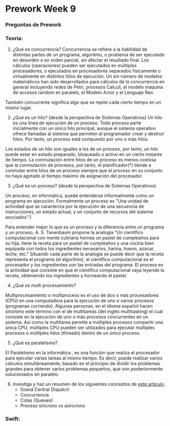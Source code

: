 # Prework Week 9

### Preguntas de Prework 

### Teoría: 

1. ¿Qué es concurrencia?
Concurrencia se refiere a la habilidad de distintas partes de un programa, algoritmo, o problema de ser ejecutado en desorden o en orden parcial, sin afectar el resultado final. Los cálculos (operaciones) pueden ser ejecutados en múltiples procesadores, o ejecutados en procesadores separados físicamente o virtualmente en distintos hilos de ejecución. Un sin número de modelos matemáticos han sido desarrollados para cálculos de la concurrencia en general incluyendo redes de Petri, procesos Calculi, el modelo máquina de accesos random en paralelo, el Modelo Actor y el Lenguaje Reo.

También concurrente significa algo que se repite cada cierto tiempo en un mismo lugar.

2. ¿Qué es un hilo? (desde la perspectiva de Sistemas Operativos)
Un hilo es una línea de ejecución de un proceso. Todo proceso parte inicialmente con un único hilo principal, aunque el sistema operativo ofrece llamadas al sistema que permiten al programador crear y destruir hilos. Por tanto, un proceso está compuesto por uno o más hilos.

Los estados de un hilo son iguales a los de un proceso, por tanto, un hilo puede estar en estado preparado, bloqueado o activo en un cierto instante de tiempo. La conmutación entre hilos de un proceso es menos costosa que la conmutación de procesos, por tanto, el planificador(*) tiende a conmutar entre hilos de un proceso siempre que el proceso en su conjunto no haya agotado el tiempo máximo de asignación del procesador.

3. ¿Qué es un proceso? (desde la perspectiva de Sistemas Operativos)

Un proceso, en informática, puede entenderse informalmente como un programa en ejecución. Formalmente un proceso es "Una unidad de actividad que se caracteriza por la ejecución de una secuencia de instrucciones, un estado actual, y un conjunto de recursos del sistema asociados".1​

Para entender mejor lo que es un proceso y la diferencia entre un programa y un proceso, A. S. Tanenbaum propone la analogía "Un científico computacional con mente culinaria hornea un pastel de cumpleaños para su hija; tiene la receta para un pastel de cumpleaños y una cocina bien equipada con todos los ingredientes necesarios, harina, huevo, azúcar, leche, etc." Situando cada parte de la analogía se puede decir que la receta representa el programa (el algoritmo), el científico computacional es el procesador y los ingredientes son las entradas del programa. El proceso es la actividad que consiste en que el científico computacional vaya leyendo la receta, obteniendo los ingredientes y horneando el pastel.


4. ¿Qué es multi procesamiento?

Multiprocesamiento o multiproceso es el uso de dos o más procesadores (CPU) en una computadora para la ejecución de uno o varios procesos (programas corriendo). Algunas personas, en el idioma español hacen sinónimo este término con el de multitareas (del inglés multitasking) el cual consiste en la ejecución de uno o más procesos concurrentes en un sistema. Así como la multitarea permite a múltiples procesos compartir una única CPU, múltiples CPU pueden ser utilizados para ejecutar múltiples procesos o múltiples hilos (threads) dentro de un único proceso.

5. ¿Qué es paralelismo?

El Paralelismo en la informática , es una función que realiza el procesador para ejecutar varias tareas al mismo tiempo. Es decir, puede realizar varios cálculos simultáneamente, basado en el principio de dividir los problemas grandes para obtener varios problemas pequeños, que son posteriormente solucionados en paralelo.

6. Investiga y haz un resumen de los siguientes conceptos de [este artículo](https://www.raywenderlich.com/5370-grand-central-dispatch-tutorial-for-swift-4-part-1-2).
   - Grand Central Dispatch 
   - Concurrencia
   - Colas (Queues)
   - Proceso síncrono vs asíncrono

### Swift: